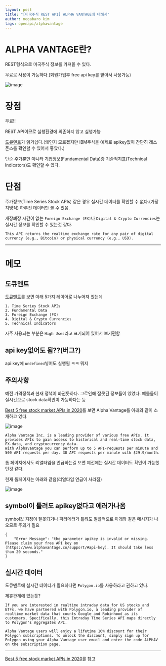 ```yaml
---
layout: post
title: "[미국주식 REST API] ALPHA VANTAGE에 대해서"
author: negabaro kim
tags: openapi/alphavantage
---
```


# ALPHA VANTAGE란?

REST형식으로 미국주식 정보를 가져올 수 있다.

무료로 사용이 가능하다.(회원가입후 free api key를 받아서 사용가능)

![image](https://user-images.githubusercontent.com/4640346/101610638-de367080-3a4b-11eb-8936-cd87b5d55119.png)


# 장점

무료!!

REST API이므로 실행환경에 의존하지 않고 실행가능

[도큐멘트]가 읽기쉽다.(왜인지 모르겠지만 IBM주식을 예제로 apikey없이 간단히 레스폰스를 확인할 수 있어서 좋았다.)

단순 주가뿐만 아니라 기업정보(Fundamental Data)랑 기술적지표(Technical Indicators)도 확인할 수 있다.

# 단점

주가정보(Time Series Stock APIs) 같은 경우 실시간 데이터를 확인할 수 없다.(가장 치명적)
하루전 데이터만 볼 수 있음.

개장폐장 시간이 없는 `Foreign Exchange (FX)`나 `Digital & Crypto Currencies`는 실시간 정보를 확인할 수 있는것 같다.

```
This API returns the realtime exchange rate for any pair of digital currency (e.g., Bitcoin) or physical currency (e.g., USD).
```


---

# 메모

## 도큐멘트

[도큐멘트]를 보면 아래 5가지 레이어로 나누어져 있는데

```
1. Time Series Stock APIs
2. Fundamental Data
3. Foreign Exchange (FX)
4. Digital & Crypto Currencies
5. Technical Indicators
```

자주 사용되는 부분은 `High Uses`라고 표기되어 있어서 보기편함


## api key없어도 됨??(버그?)

api key에 `undefined`넣어도 실행됨 ㅋㅋ 뭐지


## 주의사항

예전 가격정책과 현재 정책이 바뀐듯하다.
그로인해 잘못된 정보들이 있었다. 예를들어 실시간으로 stock data확인이 가능하다는 등


[Best 5 free stock market APIs in 2020]를 보면 Alpha Vantage를 아래와 같이 소개하고 있다.

![image](https://user-images.githubusercontent.com/4640346/101610038-0bceea00-3a4b-11eb-8c67-40e739c6cedd.png)

```
Alpha Vantage Inc. is a leading provider of various free APIs. It provides APIs to gain access to historical and real-time stock data, FX-data, and cryptocurrency data.
With Alphavantage you can perform up to 5 API-requests per minute and 500 API requests per day. 30 API requests per minute with $29.9/month.
```

톱 페이지에서도 리얼타임을 언급하는걸 보면 예전에는 실시간 데이터도 확인이 가능했던것 같다.

현재 톱페이지는 아래와 같음(리얼타임 언급이 사라짐)

![image](https://user-images.githubusercontent.com/4640346/101610638-de367080-3a4b-11eb-8936-cd87b5d55119.png)

## symbol이 틀려도 apikey없다고 에러가나옴

symbol값 지정이 잘못되거나 파라메터가 틀려도 일률적으로 아래와 같은 메시지가 나오므로 주의가 필요

```
{
    "Error Message": "the parameter apikey is invalid or missing. Please claim your free API key on (https://www.alphavantage.co/support/#api-key). It should take less than 20 seconds."
}
```

## 실시간 데이터

도큐멘트에 실시간 데이터가 필요하다면 `Polygon.io`를 사용하라고 권하고 있다.

제휴관계에 있는듯?

```
If you are interested in realtime intraday data for US stocks and ETFs, we have partnered with Polygon.io, a leading provider of realtime market data that counts Google and Robinhood as its customers. Specifically, this Intraday Time Series API maps directly to Polygon's Aggregates API.

Alpha Vantage users will enjoy a lifetime 10% discount for their Polygon subscriptions. To unlock the discount, simply sign up for Polygon using your Alpha Vantage user email and enter the code ALPHAV on the subscription page.
```

---

[Best 5 free stock market APIs in 2020]를 참고

[도큐멘트]: https://www.alphavantage.co/documentation/

[Best 5 free stock market APIs in 2020]: https://towardsdatascience.com/best-5-free-stock-market-apis-in-2019-ad91dddec984
